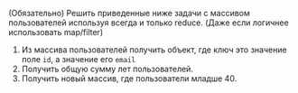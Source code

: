 (Обязательно) Решить приведенные ниже задачи с массивом пользователей используя всегда и только reduce. (Даже если логичнее использовать map/filter)

1. Из массива пользователей получить объект, где ключ это значение поле `id`, а значение его `email`
2. Получить общую сумму лет пользователей.
3. Получить новый массив, где пользователи младше 40.